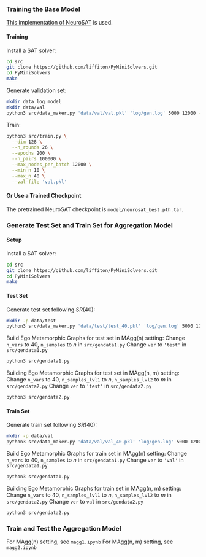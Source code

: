 ### Training the Base Model
[This implementation of NeuroSAT](https://github.com/ryanzhangfan/NeuroSAT) is used.

#### Training
Install a SAT solver:
```bash
cd src
git clone https://github.com/liffiton/PyMiniSolvers.git
cd PyMiniSolvers
make
```

Generate validation set:
```bash
mkdir data log model
mkdir data/val
python3 src/data_maker.py 'data/val/val.pkl' 'log/gen.log' 5000 12000 --min_n 40 --max_n 40
```

Train:
```bash
python3 src/train.py \
  --dim 128 \
  --n_rounds 26 \
  --epochs 200 \
  --n_pairs 100000 \
  --max_nodes_per_batch 12000 \
  --min_n 10 \
  --max_n 40 \
  --val-file 'val.pkl'
```

#### Or Use a Trained Checkpoint
The pretrained NeuroSAT checkpoint is `model/neurosat_best.pth.tar`.

### Generate Test Set and Train Set for Aggregation Model
#### Setup
Install a SAT solver:
```bash
cd src
git clone https://github.com/liffiton/PyMiniSolvers.git
cd PyMiniSolvers
make
```

#### Test Set
Generate test set following $SR(40)$:
```bash
mkdir -p data/test
python3 src/data_maker.py 'data/test/test_40.pkl' 'log/gen.log' 5000 12000 --min_n 40 --max_n 40
```

Build Ego Metamorphic Graphs for test set in MAgg(n) setting:
Change `n_vars` to $40$, `n_samples` to $n$ in `src/gendata1.py`
Change `ver` to `'test'` in `src/gendata1.py`
```bash
python3 src/gendata1.py
```


Building Ego Metamorphic Graphs for test set in MAgg(n, m) setting:
Change `n_vars` to $40$, `n_samples_lvl1` to $n$, `n_samples_lvl2` to $m$ in `src/gendata2.py`
Change `ver` to `'test'` in `src/gendata2.py`
```bash
python3 src/gendata2.py
```

#### Train Set
Generate train set following $SR(40)$:
```bash
mkdir -p data/val
python3 src/data_maker.py 'data/val/val_40.pkl' 'log/gen.log' 5000 12000 --min_n 40 --max_n 40
```

Build Ego Metamorphic Graphs for train set in MAgg(n) setting:
Change `n_vars` to $40$, `n_samples` to $n$ in `src/gendata1.py`
Change `ver` to `'val'` in `src/gendata1.py`
```bash
python3 src/gendata1.py
```


Building Ego Metamorphic Graphs for train set in MAgg(n, m) setting:
Change `n_vars` to $40$, `n_samples_lvl1` to $n$, `n_samples_lvl2` to $m$ in `src/gendata2.py`
Change `ver` to `val` in `src/gendata2.py`
```bash
python3 src/gendata2.py
```

### Train and Test the Aggregation Model
For MAgg(n) setting, see `magg1.ipynb`
For MAgg(n, m) setting, see `magg2.ipynb`
